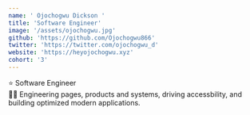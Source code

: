 ```yaml
---
name: ' Ojochogwu Dickson '
title: 'Software Engineer'
image: '/assets/ojochogwu.jpg'
github: 'https://github.com/Ojochogwu866'
twitter: 'https://twitter.com/ojochogwu_d'
website: 'https://heyojochogwu.xyz'
cohort: '3'
---
```


<div>
  ⭐ Software Engineer <br/>
</div>

<div class="mt-4">
  🏄‍♀️ Engineering pages, products and systems, driving accessbility, and building optimized modern applications.
</div>
